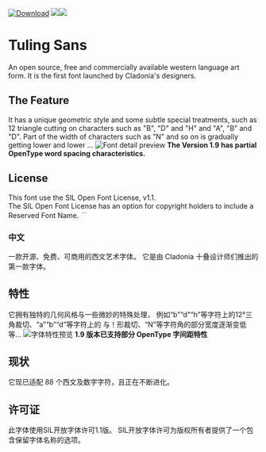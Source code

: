 [![Download](https://img.shields.io/badge/Download-1.9.0-%2316E391?style=flat-square&labelColor=%23094F22)](https://github.com/cladonia-cn/tuling-sans/releases)  ![](https://img.shields.io/badge/Characters%20Quantity-88-%231D77FF?style=flat-square&labelColor=%23152964)![](https://img.shields.io/badge/Status-In%20Production-%23A456FD?style=flat-square&labelColor=%233A1564)
# Tuling Sans
An open source, free and commercially available western language art form. It is the first font launched by Cladonia's designers. 
## The Feature
It has a unique geometric style and some subtle special treatments, such as 12 triangle cutting on characters such as "B", "D" and "H" and "A", "B" and "D". Part of the width of characters such as "N" and so on is gradually getting lower and lower ... 
![Font detail preview](https://s1.ax1x.com/2023/06/18/pClxxCd.png)
**The Version 1.9 has partial OpenType word spacing characteristics.**
## License
This font use the SIL Open Font License, v1.1.  
The SIL Open Font License has an option for copyright holders to include a Reserved Font Name.
﹉
### 中文
一款开源、免费、可商用的西文艺术字体。  它是由 Cladonia 十叠设计师们推出的第一款字体。
## 特性
它拥有独特的几何风格与一些微妙的特殊处理， 例如“b”“d”“h”等字符上的12°三角裁切、“a”“b”“d”等字符上的 与！形裁切、“N”等字符角的部分宽度逐渐变低等... 
![字体特性预览](https://s1.ax1x.com/2023/06/18/pClxxCd.png)
**1.9 版本已支持部分 OpenType 字间距特性**
## 现状
它现已适配 88 个西文及数字字符，且正在不断进化。
## 许可证
此字体使用SIL开放字体许可1.1版。  SIL开放字体许可为版权所有者提供了一个包含保留字体名称的选项。
